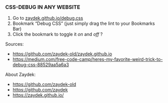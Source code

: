 ### CSS-DEBUG IN ANY WEBSITE

1. Go to [zaydek.github.io/debug.css](https://zaydek.github.io/debug.css)
2. Bookmark “Debug CSS” (just simply drag the lint to your Bookmarks Bar)
2. Click the bookmark to toggle it *on* and *off* ?

Sources:
- https://github.com/zaydek-old/zaydek.github.io
- https://medium.com/free-code-camp/heres-my-favorite-weird-trick-to-debug-css-88529aa5a6a3

About Zaydek:
- https://github.com/zaydek-old
- https://github.com/zaydek
- https://zaydek.github.io/
